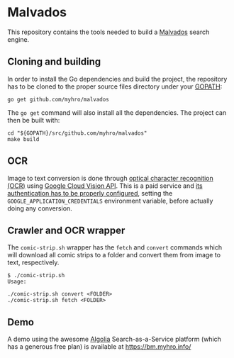 Malvados
========

This repository contains the tools needed to build a [Malvados][malvados] search engine.

## Cloning and building

In order to install the Go dependencies and build the project, the repository has to be cloned to the proper source files directory under your [GOPATH][gopath]:

    go get github.com/myhro/malvados

The `go get` command will also install all the dependencies. The project can then be built with:

    cd "${GOPATH}/src/github.com/myhro/malvados"
    make build

## OCR

Image to text conversion is done through [optical character recognition (OCR)][ocr] using [Google Cloud Vision API][vision]. This is a paid service and [its authentication has to be properly configured][gcloud-auth], setting the `GOOGLE_APPLICATION_CREDENTIALS` environment variable, before actually doing any conversion.

## Crawler and OCR wrapper

The `comic-strip.sh` wrapper has the `fetch` and `convert` commands which will download all comic strips to a folder and convert them from image to text, respectively.

    $ ./comic-strip.sh
    Usage:

    ./comic-strip.sh convert <FOLDER>
    ./comic-strip.sh fetch <FOLDER>

## Demo

A demo using the awesome [Algolia][algolia] Search-as-a-Service platform (which has a generous free plan) is available at https://bm.myhro.info/

[algolia]: https://www.algolia.com/
[gcloud-auth]: https://cloud.google.com/vision/docs/libraries#setting_up_authentication
[gopath]: https://golang.org/doc/code.html#Workspaces
[malvados]: http://www.malvados.com.br/
[ocr]: https://en.wikipedia.org/wiki/Optical_character_recognition
[vision]: https://cloud.google.com/vision/
